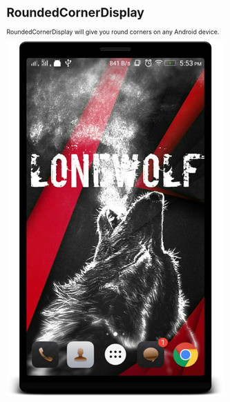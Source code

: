 # RoundedCornerDisplay
RoundedCornerDisplay will give you round corners on any Android device.  

![Screenshot](/screenshots/sc_frames_main_50.png)
